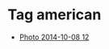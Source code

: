 <!--
title: Tag american
date: 2020-06-28T14:49:39.802Z
tags:
-->
# Tag american

 * [Photo 2014-10-08 12](99480402257.md)